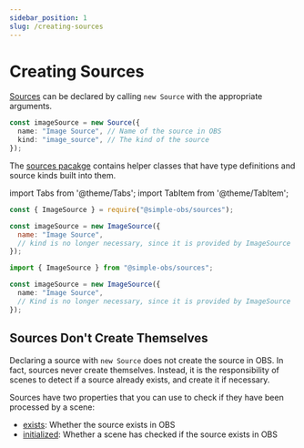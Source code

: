 ```yaml
---
sidebar_position: 1
slug: /creating-sources
---
```


# Creating Sources

[Sources](/api/core/class/Source) can be declared by calling `new Source` with the appropriate arguments.

```ts
const imageSource = new Source({
  name: "Image Source", // Name of the source in OBS
  kind: "image_source", // The kind of the source
});
```

The [sources pacakge](/api/sources) contains helper classes that have type definitions and source kinds built into them.

import Tabs from '@theme/Tabs';
import TabItem from '@theme/TabItem';

<Tabs groupId="package-managers">
<TabItem value="commonjs" label="NodeJS">

```js
const { ImageSource } = require("@simple-obs/sources");

const imageSource = new ImageSource({
  name: "Image Source",
  // kind is no longer necessary, since it is provided by ImageSource
});
```

</TabItem>
<TabItem value="es6" label="Browser/TypeScript">

```ts
import { ImageSource } from "@simple-obs/sources";

const imageSource = new ImageSource({
  name: "Image Source",
  // Kind is no longer necessary, since it is provided by ImageSource
});
```

</TabItem>
</Tabs>

## Sources Don't Create Themselves

Declaring a source with `new Source` does not create the source in OBS. In fact, sources never create themselves. Instead, it is the responsibility of scenes to detect if a source already exists, and create it if necessary.

Sources have two properties that you can use to check if they have been processed by a scene:

- [exists](/api/core/class/Source#exists): Whether the source exists in OBS
- [initialized](/api/core/class/Source#initialzed): Whether a scene has checked if the source exists in OBS
